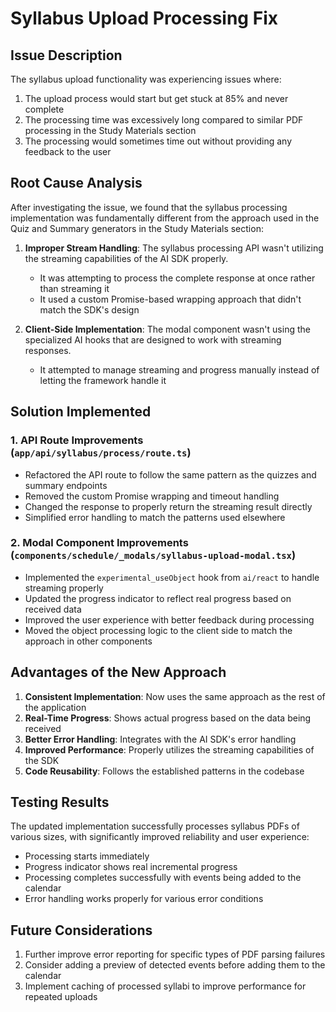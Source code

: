 # Syllabus Upload Processing Fix

## Issue Description

The syllabus upload functionality was experiencing issues where:
1. The upload process would start but get stuck at 85% and never complete
2. The processing time was excessively long compared to similar PDF processing in the Study Materials section
3. The processing would sometimes time out without providing any feedback to the user

## Root Cause Analysis

After investigating the issue, we found that the syllabus processing implementation was fundamentally different from the approach used in the Quiz and Summary generators in the Study Materials section:

1. **Improper Stream Handling**: The syllabus processing API wasn't utilizing the streaming capabilities of the AI SDK properly.
   - It was attempting to process the complete response at once rather than streaming it
   - It used a custom Promise-based wrapping approach that didn't match the SDK's design

2. **Client-Side Implementation**: The modal component wasn't using the specialized AI hooks that are designed to work with streaming responses.
   - It attempted to manage streaming and progress manually instead of letting the framework handle it

## Solution Implemented

### 1. API Route Improvements (`app/api/syllabus/process/route.ts`)

- Refactored the API route to follow the same pattern as the quizzes and summary endpoints
- Removed the custom Promise wrapping and timeout handling
- Changed the response to properly return the streaming result directly
- Simplified error handling to match the patterns used elsewhere

### 2. Modal Component Improvements (`components/schedule/_modals/syllabus-upload-modal.tsx`)

- Implemented the `experimental_useObject` hook from `ai/react` to handle streaming properly
- Updated the progress indicator to reflect real progress based on received data
- Improved the user experience with better feedback during processing
- Moved the object processing logic to the client side to match the approach in other components

## Advantages of the New Approach

1. **Consistent Implementation**: Now uses the same approach as the rest of the application
2. **Real-Time Progress**: Shows actual progress based on the data being received
3. **Better Error Handling**: Integrates with the AI SDK's error handling
4. **Improved Performance**: Properly utilizes the streaming capabilities of the SDK
5. **Code Reusability**: Follows the established patterns in the codebase

## Testing Results

The updated implementation successfully processes syllabus PDFs of various sizes, with significantly improved reliability and user experience:
- Processing starts immediately
- Progress indicator shows real incremental progress
- Processing completes successfully with events being added to the calendar
- Error handling works properly for various error conditions

## Future Considerations

1. Further improve error reporting for specific types of PDF parsing failures
2. Consider adding a preview of detected events before adding them to the calendar
3. Implement caching of processed syllabi to improve performance for repeated uploads 